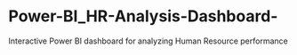 # Power-BI_HR-Analysis-Dashboard-
Interactive Power BI dashboard for analyzing Human Resource performance
